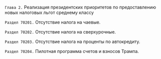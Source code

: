 `Глава 2.` Реализация президентских приоритетов по предоставлению новых налоговых льгот среднему классу

`Раздел 70201.` Отсутствие налога на чаевые.

`Раздел 70202.` Отсутствие налога на сверхурочные.

`Раздел 70203.` Отсутствие налога на проценты по автокредиту.

`Раздел 70204.` Пилотная программа счетов и взносов Трампа.
